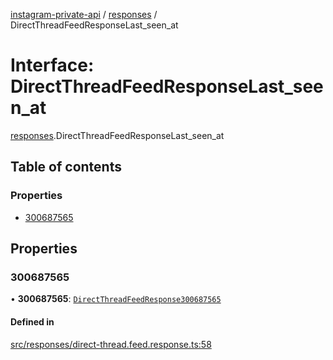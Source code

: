 [instagram-private-api](../../README.md) / [responses](../../modules/responses.md) / DirectThreadFeedResponseLast_seen_at

# Interface: DirectThreadFeedResponseLast\_seen\_at

[responses](../../modules/responses.md).DirectThreadFeedResponseLast_seen_at

## Table of contents

### Properties

- [300687565](DirectThreadFeedResponseLast_seen_at.md#300687565)

## Properties

### 300687565

• **300687565**: [`DirectThreadFeedResponse300687565`](DirectThreadFeedResponse300687565.md)

#### Defined in

[src/responses/direct-thread.feed.response.ts:58](https://github.com/Nerixyz/instagram-private-api/blob/b3351b9/src/responses/direct-thread.feed.response.ts#L58)
